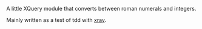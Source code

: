 A little XQuery module that converts between roman numerals and integers.

Mainly written as a test of tdd with [xray](http://github.com/robwhitby/xray).